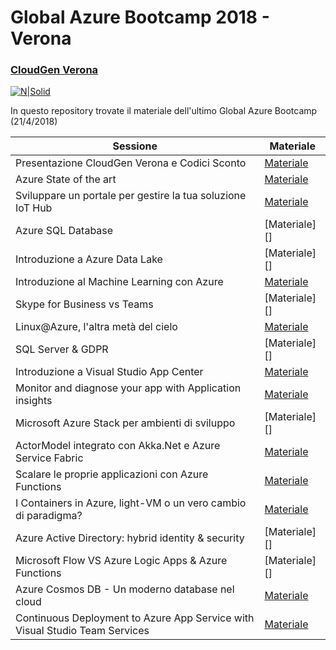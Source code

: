 # Global Azure Bootcamp 2018 - Verona
### [CloudGen Verona](http://cloudgen.it)

[![N|Solid](https://global.azurebootcamp.net/wp-content/uploads/2014/11/logo-2018-762x677-2.png)](logo)

In questo repository trovate il materiale dell'ultimo Global Azure Bootcamp (21/4/2018)

| Sessione | Materiale |
| ------ | ------ |
| Presentazione CloudGen Verona e Codici Sconto | [Materiale][LinkPresentazioneIniziale] |
| Azure State of the art | [Materiale][LinkKeynote] |
| Sviluppare un portale per gestire la tua soluzione IoT Hub | [Materiale][LinkIoT] |
| Azure SQL Database | [Materiale][] |
| Introduzione a Azure Data Lake | [Materiale][] |
| Introduzione al Machine Learning con Azure | [Materiale][LinkML] |
| Skype for Business vs Teams | [Materiale][] |
| Linux@Azure, l'altra metà del cielo | [Materiale][LinkLinuxAltraMetaDelCielo] |
| SQL Server & GDPR | [Materiale][] |
| Introduzione a Visual Studio App Center | [Materiale][LinkAppCenter] |
| Monitor and diagnose your app with Application insights | [Materiale][LinkAppInsight] |
| Microsoft Azure Stack per ambienti di sviluppo | [Materiale][] |
| ActorModel integrato con Akka.Net e Azure Service Fabric | [Materiale][LinkFabric] |
| Scalare le proprie applicazioni con Azure Functions | [Materiale][LinkFunctions] |
| I Containers in Azure, light-VM o un vero cambio di paradigma? | [Materiale][LinkContainers] |
| Azure Active Directory: hybrid identity & security | [Materiale][] |
| Microsoft Flow VS Azure Logic Apps & Azure Functions | [Materiale][] |
| Azure Cosmos DB - Un moderno database nel cloud | [Materiale][LinkCosmosDB] |
| Continuous Deployment to Azure App Service with Visual Studio Team Services | [Materiale][LinkVSTS] |

[LinkKeynote]: <https://github.com/CloudGenVR/GAB2018/tree/master/Keynote>
[LinkAppCenter]: <https://github.com/CloudGenVR/GAB2018/tree/master/AppCenter>
[LinkAppInsight]: <https://github.com/CloudGenVR/GAB2018/tree/master/AppInsight>
[LinkIoT]: <https://github.com/CloudGenVR/GAB2018/tree/master/Azure IoTHub>
[LinkFunctions]: <https://github.com/CloudGenVR/GAB2018/tree/master/AzureFunctions>
[LinkFabric]: <https://github.com/CloudGenVR/GAB2018/tree/master/AzureServiceFabric_AkkaNet>
[LinkContainers]: <https://github.com/CloudGenVR/GAB2018/tree/master/Containers>
[LinkVSTS]: <https://github.com/CloudGenVR/GAB2018/tree/master/Continuous%20Deployment%20to%20Azure%20App%20Service%20with%20Visual%20Studio%20Team%20Services>
[LinkCosmosDB]: <https://github.com/CloudGenVR/GAB2018/tree/master/CosmosDB>
[LinkLinuxAltraMetaDelCielo]: <https://github.com/CloudGenVR/GAB2018/tree/master/LinuxAltraMetaDelCielo>
[LinkML]: <https://github.com/CloudGenVR/GAB2018/tree/master/Machine%20Learning>
[LinkPresentazioneIniziale]: <https://github.com/CloudGenVR/GAB2018/tree/master/Presentazione_Sconti>